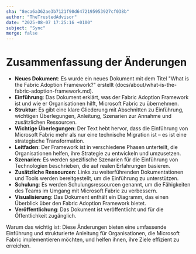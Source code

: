 ```yaml
---
sha: "8eca6a362ae3b7121f90d6472195953927cf038b"
author: "TheTrustedAdvisor"
date: "2025-08-07 17:25:16 +0100"
subject: "Sync"
merge: false
---
```


# Zusammenfassung der Änderungen

- **Neues Dokument**: Es wurde ein neues Dokument mit dem Titel "What is the Fabric Adoption Framework?" erstellt (docs/about/what-is-the-fabric-adoption-framework.md).
- **Einführung**: Das Dokument erklärt, was der Fabric Adoption Framework ist und wie er Organisationen hilft, Microsoft Fabric zu übernehmen.
- **Struktur**: Es gibt eine klare Gliederung mit Abschnitten zu Einführung, wichtigen Überlegungen, Anleitung, Szenarien zur Annahme und zusätzlichen Ressourcen.
- **Wichtige Überlegungen**: Der Text hebt hervor, dass die Einführung von Microsoft Fabric mehr als nur eine technische Migration ist – es ist eine strategische Transformation.
- **Leitfaden**: Der Framework ist in verschiedene Phasen unterteilt, die Organisationen helfen, ihre Strategie zu entwickeln und umzusetzen.
- **Szenarien**: Es werden spezifische Szenarien für die Einführung von Technologien beschrieben, die auf realen Erfahrungen basieren.
- **Zusätzliche Ressourcen**: Links zu weiterführenden Dokumentationen und Tools werden bereitgestellt, um die Einführung zu unterstützen.
- **Schulung**: Es werden Schulungsressourcen genannt, um die Fähigkeiten des Teams im Umgang mit Microsoft Fabric zu verbessern.
- **Visualisierung**: Das Dokument enthält ein Diagramm, das einen Überblick über den Fabric Adoption Framework bietet.
- **Veröffentlichung**: Das Dokument ist veröffentlicht und für die Öffentlichkeit zugänglich.

Warum das wichtig ist: Diese Änderungen bieten eine umfassende Einführung und strukturierte Anleitung für Organisationen, die Microsoft Fabric implementieren möchten, und helfen ihnen, ihre Ziele effizient zu erreichen.


